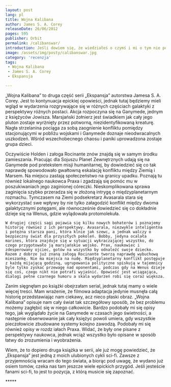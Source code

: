 ```yaml
---
layout: post
lang: pl
title: Wojna Kalibana
author: James S. A. Corey
releaseDate: 26/06/2012
pages: 595  
publisher: Orbit
permalink: /calibanswar/
introduction: Jeśli dowiem się, że wiedziałeś o czymś i mi o tym nie powiedziałeś, nie przyjmę tego zbyt dobrze - stwierdziła. - Nie jestem osobą, z którą chciałbyś zadzierać.
image: /assets/img/posty/calibanswar.jpg
category: 'recenzja'
tags:
 - Wojna Kalibana
 - James S. A. Corey
 - Ekspansja

---
```

  „Wojna Kalibana” to druga część serii „Ekspansja” autorstwa Jamesa S. A. Corey. Jest to kontynuacja epickiej opowieści, jednak tutaj będziemy mieli wgląd w wydarzenia rozgrywające się w różnych częściach galaktyki z perspektywy różnych postaci. Akcja rozpoczyna się na Ganymede, jednym z księżyców Jowisza. Marsjański żołnierz jest świadkiem jak cały jego pluton zostaje wyrżnięty przez potworną, niezidentyfikowaną kreaturę. Nagła strzelanina pociąga za sobą zaognienie konfliktu pomiędzy stacjonującymi w pobliżu wojskami i Ganymede doznaje nieodwracalnych uszkodzeń. Wśród wszechobecnego chaosu i paniki uprowadzona zostaje grupa dzieci.

  Oczywiście Holden i załoga Rocinante znów znajdą się w samym środku zamieszania. Pracując dla Sojuszu Planet Zewnętrznych udają się na Ganymede pod pretekstem misji humanitarnej, by dowiedzieć się co tak naprawdę spowodowało gwałtowną eskalację konfliktu między Ziemią i Marsem. Na miejscu zastają społeczeństwo na granicy upadku. Poznają tu również lokalnego naukowca Praxa i zgadzają się pomóc mu w poszukiwaniach jego zaginionej córeczki. Nieskomplikowana sprawa zaginięcia szybko przeradza się w złożoną intrygę o międzyplanetarnym rozmachu. Tymczasem na Ziemi podsekretarz Avasarala stara się wykorzystać swe wpływy by nie tylko załagodzić konflikt między dwoma galaktycznymi potęgami, ale równocześnie dowiedzieć się co dokładnie dzieje się na Wenus, gdzie wylądowała protomolekuła.

	W drugiej części sagi pojawia się kilku nowych bohaterów i poznajemy historię również z ich perspektywy. Avasarala, niezwykle inteligentna i potężna starsza pani, która klnie jak szewc, a jednak walczy o bezpieczny świat dla przyszłych pokoleń. Bobby, jedyna ocalała marines, która znajduje się w sytuacji wykraczającej wszystko, do czego przygotowało ją marsjańskie wojsko. Prax, naukowiec i zdesperowany ojciec, gotów na wszystko by odnaleźć swoje dziecko. Razem z dobrze już znaną załogą Rocinante tworzą naprawdę wybuchową mieszankę. Nie ma miejsca na nudę. Międzyplanetarny konflikt postępuje z każdą mijającą godziną, ugrupowania polityczne spiskują w tajemnicy byle tylko zyskać przewagę nad oponentami, podczas gdy na Wenus dzieje się coś, czego nikt nie potrafi wyjaśnić. Opowieść jest wciągająca, dialogi pełne czarnego humoru a skala wydarzeń robi się coraz większa.

  Zanim sięgnęłam po książki obejrzałam serial, jednak tutaj mamy o wiele więcej treści. Mam wrażenie, że filmowa adaptacja jedynie musnęła całą historię przedstawiając nam ciekawy, acz nieco płaski obraz. „Wojna Kalibana” opisuje nam cały świat tak szczegółowy sposób, że bez problemu możemy zagłębić się w niego całkowicie. Bardzo podobały mi się opisy tego, jak wyglądało życie na Ganymede w czasach jego świetności, a następnie obserwowanie jak cały księżyc powoli umiera, gdy wszystkie pieczołowicie zbudowane systemy kolejno zawodzą. Podobały mi się również opisy w rozdz iałach Praxa. Widać, że były one pisane z perspektywy naukowca, jednak wciąż wszystko było opisane w sposób łatwy do zrozumienia i wyobrażenia.

  Wiem, że to dopiero druga książka w serii, ale już mogę powiedzieć, że „Ekspansja” jest jedną z moich ulubionych cykli sci-fi. Zawsze z przyjemnością wracam do tego świata, a biorąc pod uwagę, że wydano już osiem tomów, czeka nas tam jeszcze wiele epickich przygód. Jeśli jesteście fanami sci-fi, to jest to pozycja, z którą musicie się zapoznać.

  \*\*\*\*\*
